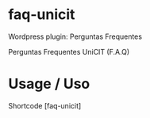 # faq-unicit
Wordpress plugin: Perguntas Frequentes 

Perguntas Frequentes UniCIT (F.A.Q)

# Usage / Uso

Shortcode
	[faq-unicit]